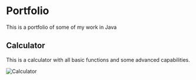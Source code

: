 

# Portfolio
This is a portfolio of some of my work in Java


## Calculator
This is a calculator with all basic functions and some advanced capabilities.


![Calculator](https://Cosmaniac.github.com/Portfolio_2017-2018/blob/master/Screen%20Shot%202018-04-16%20at%209.01.56%20AM.png)

